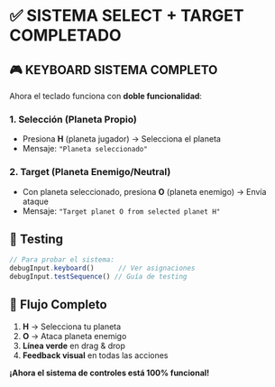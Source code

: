 # ✅ SISTEMA SELECT + TARGET COMPLETADO

## 🎮 **KEYBOARD SISTEMA COMPLETO**

Ahora el teclado funciona con **doble funcionalidad**:

### **1. Selección (Planeta Propio)**
- Presiona **H** (planeta jugador) → Selecciona el planeta
- Mensaje: `"Planeta seleccionado"`

### **2. Target (Planeta Enemigo/Neutral)**  
- Con planeta seleccionado, presiona **O** (planeta enemigo) → Envía ataque
- Mensaje: `"Target planet O from selected planet H"`

## 🔧 **Testing**

```javascript
// Para probar el sistema:
debugInput.keyboard()      // Ver asignaciones
debugInput.testSequence() // Guía de testing
```

## 🎯 **Flujo Completo**

1. **H** → Selecciona tu planeta
2. **O** → Ataca planeta enemigo  
3. **Línea verde** en drag & drop
4. **Feedback visual** en todas las acciones

**¡Ahora el sistema de controles está 100% funcional!**
